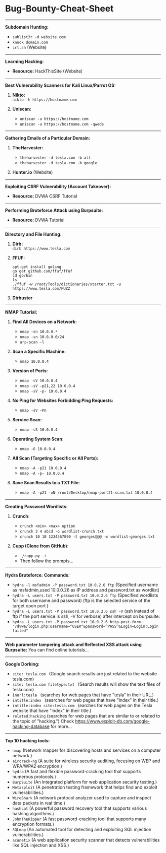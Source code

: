 # Bug-Bounty-Cheat-Sheet
---

**Subdomain Hunting:**

- `sublist3r -d website.com`
- `knock domain.com`
- `crt.sh` (Website)

---

**Learning Hacking:**

- **Resource:** HackThisSite (Website)

---

**Best Vulnerability Scanners for Kali Linux/Parrot OS:**

1. **Nikto:**  
   `nikto -h https://hostname.com`

2. **Uniscan:**  
   - `uniscan -u https://hostname.com`  
   - `uniscan -u https://hostname.com -qweds`

---

**Gathering Emails of a Particular Domain:**

1. **TheHarvester:**  
   - `theharvester -d tesla.com -b all`  
   - `theharvester -d tesla.com -b google`

2. **Hunter.io** (Website)

---

**Exploiting CSRF Vulnerability (Account Takeover):**

- **Resource:** DVWA CSRF Tutorial

---

**Performing Bruteforce Attack using Burpsuite:**

- **Resource:** DVWA Tutorial

---

**Directory and File Hunting:**

1. **Dirb:**  
   `dirb https://www.tesla.com`

2. **FFUF:**  
   ```
   apt-get install golang
   go get github.com/ffuf/ffuf
   cd go/bin
   ls
   ./ffuf -w /root/Tools/dictionaries/starter.txt -u https://www.tesla.com/FUZZ
   ```

3. **Dirbuster**

---

**NMAP Tutorial:**

1. **Find All Devices on a Network:**
   - `nmap -sn 10.0.0.*`
   - `nmap -sn 10.0.0.0/24`
   - `arp-scan -l`

2. **Scan a Specific Machine:**
   - `nmap 10.0.0.4`

3. **Version of Ports:**
   - `nmap -sV 10.0.0.4`
   - `nmap -sV -p21,22 10.0.0.4`
   - `nmap -sV -p- 10.0.0.4`

4. **No Ping for Websites Forbidding Ping Requests:**
   - `nmap -sV -Pn`

5. **Service Scan:**
   - `nmap -sS 10.0.0.4`

6. **Operating System Scan:**
   - `nmap -O 10.0.0.4`

7. **All Scan (Targeting Specific or All Ports):**
   - `nmap -A -p21 10.0.0.4`  
   - `nmap -A -p- 10.0.0.4`

8. **Save Scan Results to a TXT File:**
   - `nmap -A -p21 -oN /root/Desktop/nmap-port21-scan.txt 10.0.0.4`

---

**Creating Password Wordlists:**

1. **Crunch:**
   - `crunch <min> <max> option`
   - `crunch 3 4 abcd -o wordlist-crunch.txt`
   - `crunch 10 10 1234567890 -t georges@@@ -o wordlist-georges.txt`

2. **Cupp (Clone from GitHub):**
   - `./cupp.py -i`  
   - Then follow the prompts...

--- 

**Hydra Bruteforce:**
**Commands:**
   - `hydra -l msfadmin -P password.txt 10.0.2.6 ftp` (Specified username as msfadmin,used 10.0.0.26 as IP address and password.txt as wordlist)
   - `hydra -L users.txt -P password.txt 10.0.2.6 ftp` (Specified wordlists for both username and password)
   (ftp is the selected service of the target open port )
   - `hydra -L users.txt -P password.txt 10.0.2.6 ssh -V` (ssh instead of ftp if the port service is ssh, -V for verbose)
   after intercept on burpsuite:
   - `hydra -L users.txt -P password.txt 10.0.2.6 http-post-form "/dvwa/login.php:username=^USER^&password=^PASS^&Login=Login:Login failed" ` 

---

**Web parameter tampering attack and Reflected XSS attack using Burpsuite:**
You can find online tutorials...

---

**Google Dorking:**

- `site: tesla.com ` (Google search results are just related to the website tesla.com)
- `site: tesla.com filetype:txt ` (Search results will show the text files of tesla.com)
- `inurl:tesla ` (searches for web pages that have "tesla" in their URL.)
- `intitle:index ` (searches for web pages that have "index" in their title.)
- `intitle:index site:tesla.com ` (earches for web pages on the Tesla website that have "index" in their title.)
- `related:hacking` (searches for web pages that are similar to or related to the topic of "hacking.")
Check https://www.exploit-db.com/google-hacking-database for more...

---


**Top 10 hacking tools:**
- `nmap` (Network mapper for discovering hosts and services on a computer network.)
- `aircrack-ng` (A suite for wireless security auditing, focusing on WEP and WPA/WPA2 encryption.)
- `hydra` (A fast and flexible password-cracking tool that supports numerous protocols.)
- `BurpSuite` (An integrated platform for web application security testing.)
- `Metasploit` (A penetration testing framework that helps find and exploit vulnerabilities.)
- `WireShark` (A network protocol analyzer used to capture and inspect data packets in real time.)
- `hashcat` (A powerful password recovery tool that supports various hashing algorithms.)
- `JohnTheRipper` (A fast password-cracking tool that supports many encryption formats.)
- `SQLmap` (An automated tool for detecting and exploiting SQL injection vulnerabilities.)
- `acunetix` (A web application security scanner that detects vulnerabilities like SQL injection and XSS.)

